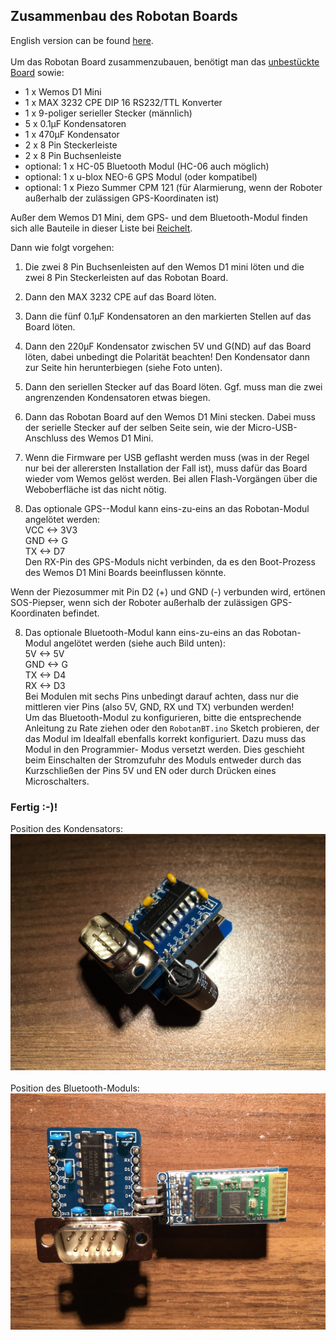 <H2>Zusammenbau des Robotan Boards</H2>
English version can be found <A HREF="Assembly Instructions.md">here</A>.
<BR><BR>
Um das Robotan Board zusammenzubauen, benötigt man das 
<A HREF="schematics">unbestückte Board</A> sowie:  
<BR>
<UL>
<LI>1 x Wemos D1 Mini
<LI>1 x MAX 3232 CPE DIP 16 RS232/TTL Konverter
<LI>1 x 9-poliger serieller Stecker (männlich)
<LI>5 x 0.1µF Kondensatoren
<LI>1 x 470µF Kondensator
<LI>2 x 8 Pin Steckerleiste
<LI>2 x 8 Pin Buchsenleiste
<LI>optional: 1 x HC-05 Bluetooth Modul (HC-06 auch möglich)
<LI>optional: 1 x u-blox NEO-6 GPS Modul (oder kompatibel)
<LI>optional: 1 x Piezo Summer CPM 121 (für Alarmierung, wenn der Roboter außerhalb der zulässigen GPS-Koordinaten ist)
  </UL>
Außer dem Wemos D1 Mini, dem GPS- und dem Bluetooth-Modul finden sich alle Bauteile in dieser Liste bei <A HREF="https://www.reichelt.de/my/1409494">Reichelt</A>.

Dann wie folgt vorgehen:
<BR>

1. Die zwei 8 Pin Buchsenleisten auf den Wemos D1 mini löten und die zwei 8 Pin Steckerleisten auf das Robotan Board.

2. Dann den MAX 3232 CPE auf das Board löten.

3. Dann die fünf 0.1µF Kondensatoren an den markierten Stellen auf das Board löten.

4. Dann den 220µF Kondensator zwischen 5V und G(ND) auf das Board löten, dabei unbedingt die Polarität beachten! Den Kondensator dann zur Seite hin herunterbiegen (siehe Foto unten).

5. Dann den seriellen Stecker auf das Board löten. Ggf. muss man die zwei angrenzenden Kondensatoren etwas biegen.

6. Dann das Robotan Board auf den Wemos D1 Mini stecken. Dabei muss der serielle Stecker auf der selben Seite sein, wie der Micro-USB-Anschluss des Wemos D1 Mini.

7. Wenn die Firmware per USB geflasht werden muss (was in der Regel nur bei der allerersten Installation der Fall ist), muss dafür das Board wieder vom Wemos gelöst werden. Bei allen Flash-Vorgängen über die Weboberfläche ist das nicht nötig.

8. Das optionale GPS--Modul kann eins-zu-eins an das Robotan-Modul 
angelötet werden:  
VCC <-> 3V3  
GND <-> G    
TX <-> D7  
Den RX-Pin des GPS-Moduls nicht verbinden, da es den Boot-Prozess des Wemos D1 Mini Boards beeinflussen könnte.  

Wenn der Piezosummer mit Pin D2 (+) und GND (-) verbunden wird, ertönen SOS-Piepser, wenn sich der Roboter außerhalb der zulässigen GPS-Koordinaten befindet.

8. Das optionale Bluetooth-Modul kann eins-zu-eins an das Robotan-Modul 
angelötet werden (siehe auch Bild unten):  
5V <-> 5V  
GND <-> G    
TX <-> D4  
RX <-> D3  
Bei Modulen mit sechs Pins unbedingt darauf achten, dass nur die mittleren vier 
Pins (also 5V, GND, RX und TX) verbunden werden!  
Um das Bluetooth-Modul zu konfigurieren, bitte die entsprechende Anleitung
zu Rate ziehen oder den `RobotanBT.ino` Sketch probieren, der das Modul im 
Idealfall ebenfalls korrekt konfiguriert. Dazu muss das Modul in den Programmier-
Modus versetzt werden. Dies geschieht beim Einschalten der Stromzufuhr des
Moduls entweder durch das Kurzschließen der Pins 5V und EN oder durch Drücken 
eines Microschalters.

<H3>Fertig :-)!</H3>
Position des Kondensators:<BR>
<IMG SRC="img/Robotan-Board-Final.jpg">
<BR><BR>
Position des Bluetooth-Moduls:<BR>
<IMG SRC="img/8 - Adding Bluetooth module.jpg">

